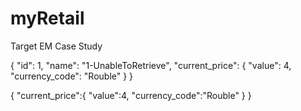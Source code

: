 # myRetail
Target  EM Case Study

{
    "id": 1,
    "name": "1-UnableToRetrieve",
    "current_price": {
        "value": 4,
        "currency_code": "Rouble"
    }
}

{
	 "current_price":{
	 	"value":4,
	 	"currency_code":"Rouble"
	 }
}
